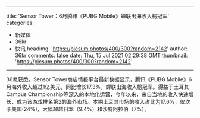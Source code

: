 
---
title: 'Sensor Tower：6月腾讯《PUBG Mobile》蝉联出海收入榜冠军'
categories: 
 - 新媒体
 - 36kr
 - 快讯
headimg: 'https://picsum.photos/400/300?random=2142'
author: 36kr
comments: false
date: Thu, 15 Jul 2021 02:29:38 GMT
thumbnail: 'https://picsum.photos/400/300?random=2142'
---

<div>   
36氪获悉，Sensor Tower商店情报平台最新数据显示，腾讯《PUBG Mobile》6月海外收入超过1亿美元，同比增长17.3%，蝉联出海收入榜冠军。得益于土耳其Campus Championship等深入的本地化运营，今年以来，来自当地的收入快速增长，成为该游戏排名第2的海外市场。本期土耳其市场的收入占比为17.6%，仅次于美国(24%)，大幅超越日本（9.4%）和沙特阿拉伯（7%）。  
</div>
            